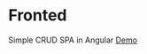 # Fronted

Simple CRUD SPA in Angular
<a href="https://abelfleitas.github.io/angular-crud/">Demo</a>

